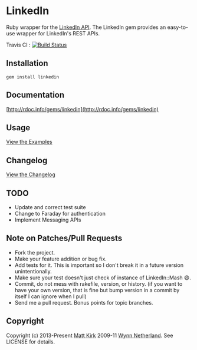 # LinkedIn

Ruby wrapper for the [LinkedIn API](http://developer.linkedin.com). The LinkedIn gem provides an easy-to-use wrapper for LinkedIn's REST APIs.

Travis CI : [![Build Status](https://secure.travis-ci.org/hexgnu/linkedin.png)](http://travis-ci.org/hexgnu/linkedin)

## Installation

    gem install linkedin

## Documentation

[http://rdoc.info/gems/linkedin](http://rdoc.info/gems/linkedin)

## Usage

[View the Examples](file.EXAMPLES.html)

## Changelog

[View the Changelog](file.CHANGELOG.html)

## TODO

* Update and correct test suite
* Change to Faraday for authentication
* Implement Messaging APIs

## Note on Patches/Pull Requests

* Fork the project.
* Make your feature addition or bug fix.
* Add tests for it. This is important so I don't break it in a
  future version unintentionally.
* Make sure your test doesn't just check of instance of LinkedIn::Mash :smile:.
* Commit, do not mess with rakefile, version, or history.
  (if you want to have your own version, that is fine but
   bump version in a commit by itself I can ignore when I pull)
* Send me a pull request. Bonus points for topic branches.

## Copyright

Copyright (c) 2013-Present [Matt Kirk](http://matthewkirk.com) 2009-11 [Wynn Netherland](http://wynnnetherland.com). See LICENSE for details.

